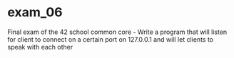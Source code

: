 # exam_06
Final exam of the 42 school common core - Write a program that will listen for client to connect on a certain port on 127.0.0.1 and will let clients to speak with each other
